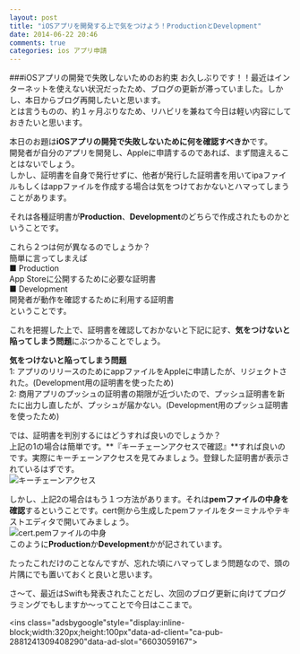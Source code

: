 ```yaml
---
layout: post
title: "iOSアプリを開発する上で気をつけよう！ProductionとDevelopment"
date: 2014-06-22 20:46
comments: true
categories: ios アプリ申請
---
```


###iOSアプリの開発で失敗しないためのお約束
お久しぶりです！！最近はインターネットを使えない状況だったため、ブログの更新が滞っていました。しかし、本日からブログ再開したいと思います。  
とは言うものの、約１ヶ月ぶりなため、リハビリを兼ねて今日は軽い内容にしておきたいと思います。  

本日のお題は**iOSアプリの開発で失敗しないために何を確認すべきか**です。  
開発者が自分のアプリを開発し、Appleに申請するのであれば、まず間違えることはないでしょう。  
しかし、証明書を自身で発行せずに、他者が発行した証明書を用いてipaファイルもしくはappファイルを作成する場合は気をつけておかないとハマってしまうことがあります。  

それは各種証明書が**Production**、**Development**のどちらで作成されたものかということです。

<!--more-->

これら２つは何が異なるのでしょうか？  
簡単に言ってしまえば  
■ Production  
App Storeに公開するために必要な証明書  
■ Development  
開発者が動作を確認するために利用する証明書  
ということです。  

これを把握した上で、証明書を確認しておかないと下記に記す、**気をつけないと陥ってしまう問題**にぶつかることでしょう。

**気をつけないと陥ってしまう問題**  
1: アプリのリリースのためにappファイルをAppleに申請したが、リジェクトされた。(Development用の証明書を使ったため)  
2: 商用アプリのプッシュの証明書の期限が近づいたので、プッシュ証明書を新たに出力し直したが、プッシュが届かない。(Development用のプッシュ証明書を使ったため)  

では、証明書を判別するにはどうすれば良いのでしょうか？  
上記の1の場合は簡単です。**『キーチェーンアクセスで確認』**すれば良いのです。実際にキーチェーンアクセスを見てみましょう。登録した証明書が表示されているはずです。  
![キーチェーンアクセス](/images/pdt_dev.png)  

しかし、上記2の場合はもう１つ方法があります。それは**pemファイルの中身を確認**するということです。cert側から生成したpemファイルをターミナルやテキストエディタで開いてみましょう。  
![cert.pemファイルの中身](/images/pdt_dev2.png)  
このように**Production**か**Development**かが記されています。

たったこれだけのことなんですが、忘れた頃にハマってしまう問題なので、頭の片隅にでも置いておくと良いと思います。  

さ〜て、最近はSwiftも発表されたことだし、次回のブログ更新に向けてプログラミングでもしますか〜ってことで今日はここまで。  

<script async src="//pagead2.googlesyndication.com/pagead/js/adsbygoogle.js"></script>
<ins class="adsbygoogle"style="display:inline-block;width:320px;height:100px"data-ad-client="ca-pub-2881241309408290"data-ad-slot="6603059167"></ins>
<script>
(adsbygoogle = window.adsbygoogle || []).push({});
</script>


